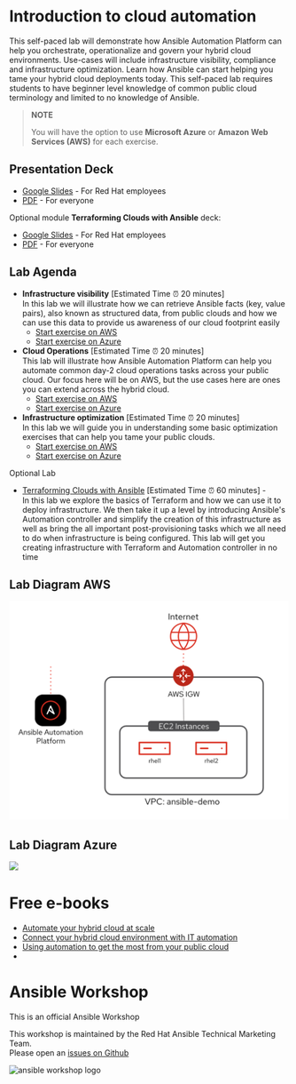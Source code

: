 # Introduction to cloud automation

This self-paced lab will demonstrate how Ansible Automation Platform can help you orchestrate, operationalize and govern your hybrid cloud environments. Use-cases will include infrastructure visibility, compliance and infrastructure optimization. Learn how Ansible can start helping you tame your hybrid cloud deployments today. This self-paced lab requires students to have beginner level knowledge of common public cloud terminology and limited to no knowledge of Ansible.

> **NOTE** 
> 
> You will have the option to use **Microsoft Azure** or **Amazon Web Services (AWS)** for each exercise.

## Presentation Deck

- [Google Slides](https://docs.google.com/presentation/d/1LNzCv16dZ9nNDrfEY-wOMd1jYAZMZlIcla_fUJLsq0U/edit?usp=sharing) - For Red Hat employees
- [PDF](decks/lab-introduction-to-cloud-automation.pdf) - For everyone

Optional module **Terraforming Clouds with Ansible** deck:
- [Google Slides](https://docs.google.com/presentation/d/1LNzCv16dZ9nNDrfEY-wOMd1jYAZMZlIcla_fUJLsq0U/edit?usp=sharing) - For Red Hat employees
- [PDF](decks/lab-terraforming-clouds-with-ansible.pdf) - For everyone

## Lab Agenda

- **Infrastructure visibility** [Estimated Time ⏰ 20 minutes] 
  <br>In this lab we will illustrate how we can retrieve Ansible facts (key, value pairs), also known as structured data, from public clouds and how we can use this data to provide us awareness of our cloud footprint easily
    - [Start exercise on AWS](https://developers.redhat.com/content-gateway/link/3884773)
    - [Start exercise on  Azure](https://developers.redhat.com/content-gateway/link/3884777)
- **Cloud Operations** [Estimated Time ⏰ 20 minutes] 
  <br>This lab will illustrate how Ansible Automation Platform can help you automate common day-2 cloud operations tasks across your public cloud. Our focus here will be on AWS, but the use cases here are ones you can extend across the hybrid cloud.
     - [Start exercise on AWS](https://developers.redhat.com/content-gateway/link/3884774)
     - [Start exercise on Azure](https://developers.redhat.com/content-gateway/link/3884828)
- **Infrastructure optimization** [Estimated Time ⏰ 20 minutes] 
  <br>In this lab we will guide you in understanding some basic optimization exercises that can help you tame your public clouds.
    - [Start exercise on AWS](https://developers.redhat.com/content-gateway/link/3884775)
    - [Start exercise on Azure](https://developers.redhat.com/content-gateway/link/3884829)
  
Optional Lab
- [Terraforming Clouds with Ansible](https://developers.redhat.com/content-gateway/link/3884776) [Estimated Time ⏰ 60 minutes] - 
  <br>In this lab we explore the basics of Terraform and how we can use it to deploy infrastructure. We then take it up a level by introducing Ansible's Automation controller and simplify the creation of this infrastructure as well as bring the all important post-provisioning tasks which we all need to do when infrastructure is being configured. This lab will get you creating infrastructure with Terraform and Automation controller in no time

## Lab Diagram AWS

<img src="https://github.com/IPvSean/pictures_for_github/blob/master/aws-diagram.png?raw=true" width="600px">

## Lab Diagram Azure

<img src="https://ipvsean.github.io/instruqt/webpages/img/azure_diagram.png" width="600px">

# Free e-books

- [Automate your hybrid cloud at scale](https://www.redhat.com/en/engage/automate-hybrid-cloud-20221006)
- [Connect your hybrid cloud environment with IT automation](https://www.redhat.com/en/engage/hybrid-cloud-environment-20220412)
- [Using automation to get the most from your public cloud	](https://www.redhat.com/en/engage/automation-public-cloud-20221014)
- 
# Ansible Workshop

This is an official Ansible Workshop

This workshop is maintained by the Red Hat Ansible Technical Marketing Team.  
Please open an [issues on Github](https://github.com/ansible/instruqt/issues/new?title=New+cloud+workshop+issue&body=)


![ansible workshop logo](https://github.com/ansible/workshops/blob/devel/images/Ansible-Workshop-Logo.png?raw=true)
